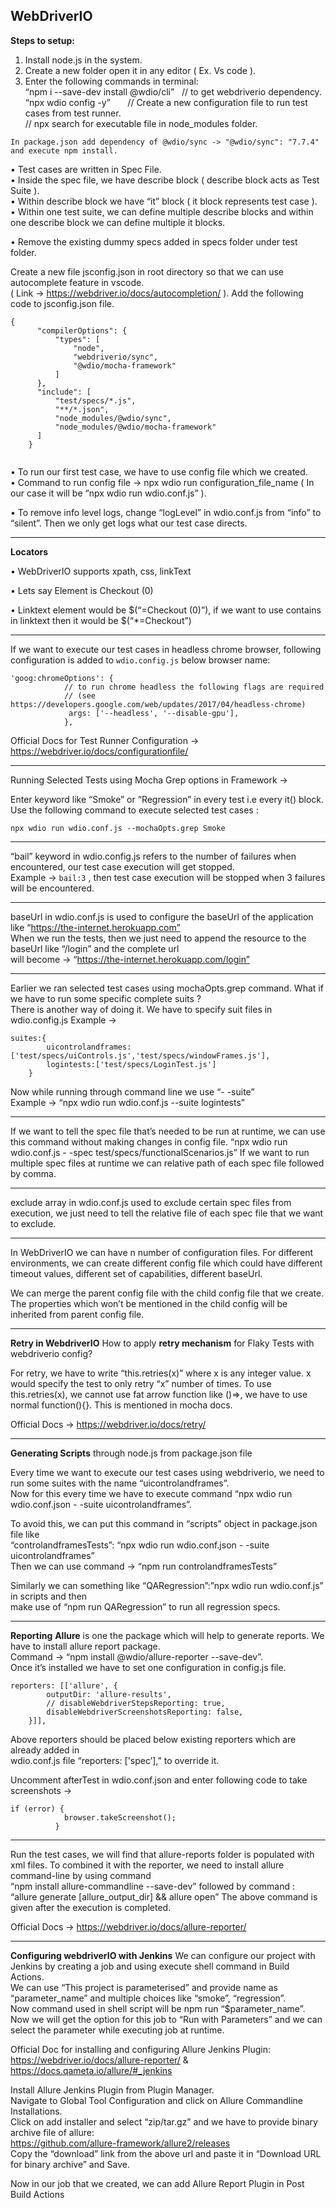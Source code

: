 WebDriverIO
------------  

__Steps to setup:__

1. Install node.js in the system.  
2. Create a new folder open it in any editor ( Ex. Vs code ).  
3. Enter the following commands in terminal:  
“npm i --save-dev install @wdio/cli”     &nbsp;&nbsp;// to get webdriverio dependency.  
“npx wdio config -y”               &nbsp; &nbsp;&nbsp;&nbsp; // Create a new configuration file to run test cases from test runner.  
// npx search for executable file in node_modules folder.

`In package.json add dependency of @wdio/sync -> "@wdio/sync": "7.7.4" and execute npm install.`

• Test cases are written in Spec File.  
• Inside the spec file, we have describe block ( describe block acts as Test Suite ).  
• Within describe block we have “it” block ( it block represents test case ).  
• Within one test suite, we can define multiple describe blocks and within one describe block we can define multiple it blocks.  

• Remove the existing dummy specs added in specs folder under test folder.

Create a new file jsconfig.json in root directory so that we can use autocomplete feature in vscode.  
( Link -> https://webdriver.io/docs/autocompletion/ ). 
Add the following code to jsconfig.json file.  
```
{
      "compilerOptions": {
          "types": [
              "node",
              "webdriverio/sync",
              "@wdio/mocha-framework"
          ]
      },
      "include": [
          "test/specs/*.js",
          "**/*.json",
          "node_modules/@wdio/sync",
          "node_modules/@wdio/mocha-framework"
      ]
    }
    
```

• To run our first test case, we have to use config file which we created.  
• Command to run config file -> npx wdio run configuration_file_name ( In our case it will be “npx wdio run wdio.conf.js” ). 

• To remove info level logs, change “logLevel” in wdio.conf.js from “info” to “silent”. Then we only get logs what our test case directs.

--------------------------------  
__Locators__  

• WebDriverIO supports xpath, css, linkText

• Lets say Element is <a class=‘nav-link>Checkout (0)</a>     

• Linktext element would be $(“=Checkout (0)”), if we want to use contains in linktext then it would be $(“*=Checkout”)   

--------------------------------  
If we want to execute our test cases in headless chrome browser, following configuration is added to `wdio.config.js` below browser name:       
```
'goog:chromeOptions': {
            // to run chrome headless the following flags are required
            // (see https://developers.google.com/web/updates/2017/04/headless-chrome)
             args: ['--headless', '--disable-gpu'],
            },
```

Official Docs for Test Runner Configuration -> https://webdriver.io/docs/configurationfile/

--------------------------------  
Running Selected Tests using Mocha Grep options in Framework ->

Enter keyword like “Smoke” or “Regression” in every test i.e every it() block. Use the following command to execute selected test cases :   

```npx wdio run wdio.conf.js --mochaOpts.grep Smoke``` 

--------------------------------  
“bail” keyword in wdio.config.js refers to the number of failures when encountered, our test case execution will get stopped.  
Example -> `bail:3` , then test case execution will be stopped when 3 failures will be encountered.

--------------------------------  
baseUrl in wdio.conf.js is used to configure the baseUrl of the application like “https://the-internet.herokuapp.com”  
When we run the tests, then we just need to append the resource to the baseUrl like “/login” and the complete url  
will become -> “https://the-internet.herokuapp.com/login”

--------------------------------  
Earlier we ran selected test cases using mochaOpts.grep command. What if we have to run some specific complete suits ?  
There is another way of doing it. We have to specify suit files in wdio.config.js
Example ->   
```
suites:{
        uicontrolandframes:['test/specs/uiControls.js','test/specs/windowFrames.js'],
        logintests:['test/specs/LoginTest.js']
    }
```
Now while running through command line we use “- -suite”  
Example -> “npx wdio run wdio.conf.js --suite logintests”  

--------------------------------  
If we want to tell the spec file that’s needed to be run at runtime,  we can use this command without making changes in config file.
“npx wdio run wdio.conf.js - -spec test/specs/functionalScenarios.js”
If we want to run multiple spec files at runtime we can relative path of each spec file followed by comma.

--------------------------------  

exclude array in wdio.conf.js used to exclude certain spec files from execution, we just need to tell the relative file of each spec file that we want to exclude.

--------------------------------   
In WebDriverIO we can have n number of configuration files. 
For different environments, we can create different config file which could have different timeout values, different set of capabilities, different baseUrl.  

We can merge the parent config file with the child config file that we create. The properties which won’t be mentioned in the child config will be inherited from parent config file.

--------------------------------  
__Retry in WebdriverIO__
How to apply __retry mechanism__ for Flaky Tests with webdriverio config?

For retry, we have to write “this.retries(x)” where x is any integer value. x would specify the test to only retry “x” number of times.
To use this.retries(x), we cannot use fat arrow function like ()=>, we have to use normal function(){}. This is mentioned in mocha docs.  

Official Docs -> https://webdriver.io/docs/retry/  

--------------------------------  
__Generating Scripts__ through node.js from package.json file

Every time we want to execute our test cases using webdriverio, we need to run some suites with the name “uicontrolandframes”.  
Now for this every time we have to execute command “npx wdio run wdio.conf.json - -suite uicontrolandframes”.  

To avoid this, we can put this command in “scripts” object in package.json file like  
“controlandframesTests”: “npx wdio run wdio.conf.json - -suite uicontrolandframes”  
Then we can use command -> “npm run controlandframesTests”  

Similarly we can something like “QARegression”:”npx wdio run wdio.conf.js” in scripts and then  
make use of “npm run QARegression” to run all regression specs.

--------------------------------  
__Reporting__
__Allure__ is one the package which will help to generate reports. We have to install allure report package.  
Command -> “npm install @wdio/allure-reporter --save-dev”.  
Once it’s installed we have to set one configuration in config.js file.  
```
reporters: [['allure', {
        outputDir: 'allure-results',
        // disableWebdriverStepsReporting: true,
        disableWebdriverScreenshotsReporting: false,
    }]],

```
Above reporters should be placed below existing reporters which are already added in   
wdio.conf.js file “reporters: ['spec’],” to override it.  

Uncomment afterTest in wdio.conf.json and enter following code to take screenshots ->   
```
if (error) {
            browser.takeScreenshot();
          }
```
--------------------------------  
Run the test cases, we will find that allure-reports folder is populated with xml files.
To combined it with the reporter, we need to install allure command-line by using command  
“npm install allure-commandline --save-dev” followed by command :  
“allure generate [allure_output_dir] && allure open” 
The above command is given after the execution is completed.


Official Docs -> https://webdriver.io/docs/allure-reporter/

--------------------------------  
__Configuring webdriverIO with Jenkins__
We can configure our project with Jenkins by creating a job and using execute shell command in Build Actions.  
We can use “This project is parameterised” and provide name as “parameter_name” and multiple choices like “smoke”, “regression”.  
Now command used in shell script will be npm run “$parameter_name”.  
Now we will get the option for this job to “Run with Parameters” and we can select the parameter while executing job at runtime.  

Official Doc for installing and configuring Allure Jenkins Plugin:
https://webdriver.io/docs/allure-reporter/ & https://docs.qameta.io/allure/#_jenkins  

Install Allure Jenkins Plugin from Plugin Manager.  
Navigate to Global Tool Configuration and click on Allure Commandline Installations.  
Click on add installer and select “zip/tar.gz” and we have to provide binary archive file of allure:  
https://github.com/allure-framework/allure2/releases  
Copy the “download” link from the above url and paste it in “Download URL for binary archive” and Save.  

Now in our job that we created, we can add Allure Report Plugin in Post Build Actions  






















